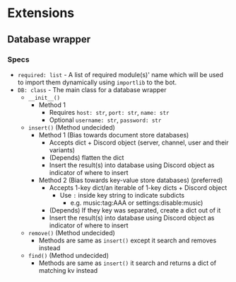 # Extensions
## Database wrapper
### Specs
- `required: list` - A list of required module(s)' name which will be used to import them dynamically using `importlib` to the bot.
- `DB: class` - The main class for a database wrapper
  - `__init__()`
    - Method 1
      - Requires `host: str`, `port: str`, `name: str`
      - Optional `username: str`, `password: str`
  - `insert()` (Method undecided)
    - Method 1 (Bias towards document store databases)
      - Accepts dict + Discord object (server, channel, user and their variants)
      - (Depends) flatten the dict
      - Insert the result(s) into database using Discord object as indicator of where to insert
    - Method 2 (Bias towards key-value store databases) (preferred)
      - Accepts 1-key dict/an iterable of 1-key dicts + Discord object
        - Use `:` inside key string to indicate subdicts 
          - e.g. music:tag:AAA or settings:disable:music)
      - (Depends) If they key was separated, create a dict out of it
      - Insert the result(s) into database using Discord object as indicator of where to insert
  - `remove()` (Method undecided)
    - Methods are same as `insert()` except it search and removes instead
  - `find()` (Method undecided)
    - Methods are same as `insert()` it search and returns a dict of matching kv instead
